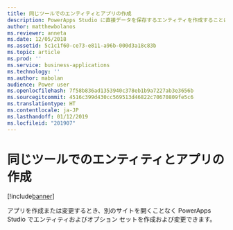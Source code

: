 ```yaml
---
title: 同じツールでのエンティティとアプリの作成
description: PowerApps Studio に直接データを保存するエンティティを作成することにより、アプリの構築とエンティティ/スキーマの作成を 1 つのプロセスに統合します。
author: matthewbolanos
ms.reviewer: anneta
ms.date: 12/05/2018
ms.assetid: 5c1c1f60-ce73-e811-a96b-000d3a18c83b
ms.topic: article
ms.prod: ''
ms.service: business-applications
ms.technology: ''
ms.author: mabolan
audience: Power user
ms.openlocfilehash: 7f58b836ad1353940c378eb1b9a7227ab3e3656b
ms.sourcegitcommit: 4516c399d430cc569513d46822c70670809fe5c6
ms.translationtype: HT
ms.contentlocale: ja-JP
ms.lasthandoff: 01/12/2019
ms.locfileid: "201907"
---
```

# <a name="create-entities-and-apps-in-the-same-tool"></a>同じツールでのエンティティとアプリの作成


[!include[banner](../../includes/banner.md)]

アプリを作成または変更するとき、別のサイトを開くことなく PowerApps Studio でエンティティおよびオプション セットを作成および変更できます。
